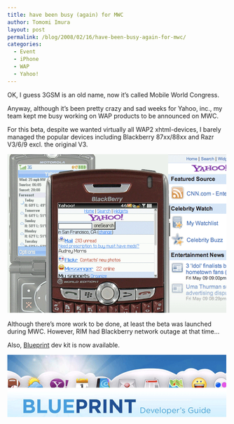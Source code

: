 ```yaml
---
title: have been busy (again) for MWC
author: Tomomi Imura
layout: post
permalink: /blog/2008/02/16/have-been-busy-again-for-mwc/
categories:
  - Event
  - iPhone
  - WAP
  - Yahoo!
---
```

OK, I guess 3GSM is an old name, now it&#8217;s called Mobile World Congress.

Anyway, although it&#8217;s been pretty crazy and sad weeks for Yahoo, inc., my team kept me busy working on WAP products to be announced on MWC.

For this beta, despite we wanted virtually all WAP2 xhtml-devices, I barely managed the popular devices including Blackberry 87xx/88xx and Razr V3/6/9 excl. the original V3.

![Blackberry][1]

Although there&#8217;s more work to be done, at least the beta was launched during MWC. However, RIM had Blackberry network outage at that time&#8230;

Also, <a href="http://mobile.yahoo.com/developers" target="_blank">Blueprint</a> dev kit is now available.

![blueprint.png][2]

 [1]: /assets/images/wp-content/misc/yahoo_beta_xhtml.png
 [2]: /assets/images/wp-content/misc/blueprint.png